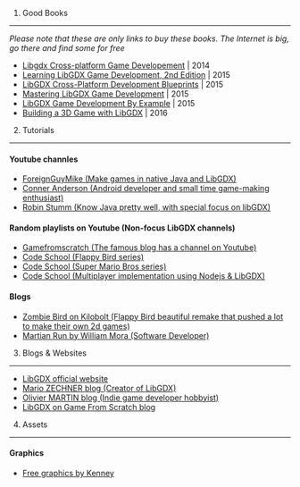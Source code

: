 1. Good Books
---------------------
_Please note that these are only links to buy these books. The Internet is big, go there and find some for free_
* [Libgdx Cross-platform Game Developement](https://www.packtpub.com/game-development/libgdx-cross-platform-game-development-cookbook) | 2014
* [Learning LibGDX Game Development, 2nd Edition](https://www.packtpub.com/game-development/learning-libgdx-game-development-second-edition) | 2015
* [LibGDX Cross-Platform Development Blueprints](https://www.packtpub.com/game-development/libgdx-cross-platform-development-blueprints) | 2015
* [Mastering LibGDX Game Development](https://www.packtpub.com/game-development/mastering-libgdx-game-development) | 2015
* [LibGDX Game Development By Example](https://www.packtpub.com/game-development/libgdx-game-development-example) | 2015
* [Building a 3D Game with LibGDX](https://www.packtpub.com/game-development/building-3d-game-libgdx) | 2016


2. Tutorials
---------------------

#### Youtube channles
* [ForeignGuyMike (Make games in native Java and LibGDX)](https://www.youtube.com/user/ForeignGuyMike)
* [Conner Anderson (Android developer and small time game-making enthusiast)](https://www.youtube.com/user/samich15)
* [Robin Stumm (Know Java pretty well, with special focus on libGDX)](https://www.youtube.com/user/dermetfan/)

#### Random playlists on Youtube (Non-focus LibGDX channels)
* [Gamefromscratch (The famous blog has a channel on Youtube)](https://www.youtube.com/playlist?list=PLS9MbmO_ssyCZ9Tjfay2tOQoaOVoG59Iy)
* [Code School (Flappy Bird series)](https://www.youtube.com/playlist?list=PLZm85UZQLd2TPXpUJfDEdWTSgszionbJy)
* [Code School (Super Mario Bros series)](https://www.youtube.com/playlist?list=PLZm85UZQLd2SXQzsF-a0-pPF6IWDDdrXt)
* [Code School (Multiplayer implementation using Nodejs & LibGDX)](https://www.youtube.com/playlist?list=PLZm85UZQLd2Qh6r7jxBKPuB4hl-Xw5uZT)

#### Blogs
* [Zombie Bird on Kilobolt (Flappy Bird beautiful remake that pushed a lot to make their own 2d games)](http://www.kilobolt.com/zombie-bird-tutorial-flappy-bird-remake.html)
* [Martian Run by William Mora (Software Developer)](http://williammora.com/martianrun-opensource-libgdx-game)


3. Blogs & Websites
---------------------

* [LibGDX official website](https://libgdx.badlogicgames.com/)
* [Mario ZECHNER blog (Creator of LibGDX)](http://www.badlogicgames.com/wordpress/)
* [Olivier MARTIN blog (Indie game developer hobbyist)](http://gameover.co.in/tag/libgdx/)
* [LibGDX on Game From Scratch blog](http://www.gamefromscratch.com/?tag=/LibGDX)


4. Assets
---------------------

#### Graphics
* [Free graphics by Kenney](http://www.kenney.nl/)



